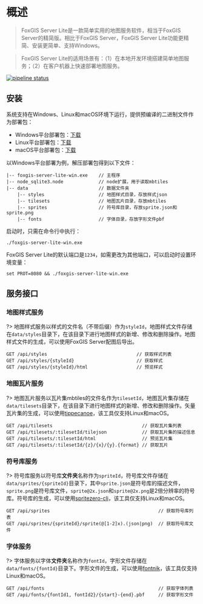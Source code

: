 # 概述

> FoxGIS Server Lite是一款简单实用的地图服务软件，相当于FoxGIS Server的精简版。相比于FoxGIS Server，FoxGIS Server Lite功能更精简、安装更简单、支持Windows。

> FoxGIS Server Lite的适用场景有：（1）在本地开发环境搭建简单地图服务；（2）在客户机器上快速部署地图服务。

[![pipeline status](https://gitlab.com/geoway/foxgis-server-lite/badges/master/pipeline.svg)](https://gitlab.com/geoway/foxgis-server-lite/commits/master)


## 安装

系统支持在Windows、Linux和macOS环境下运行，提供预编译的二进制文件作为部署包：
- Windows平台部署包：[下载](./foxgis-server-lite-win.tar.gz ':ignore')
- Linux平台部署包：[下载](./foxgis-server-lite-linux.tar.gz ':ignore')
- macOS平台部署包：[下载](./foxgis-server-lite-macos.tar.gz ':ignore')

以Windows平台部署为例，解压部署包得到以下文件：

```
|-- foxgis-server-lite-win.exe    // 主程序
|-- node_sqlite3.node             // node扩展，用于读取mbtiles
|-- data                          // 数据文件夹
    |-- styles                    // 地图样式目录，存放样式json
    |-- tilesets                  // 地图瓦片目录，存放mbtiles
    |-- sprites                   // 符号库目录，存放sprite.json和sprite.png
    |-- fonts                     // 字体目录，存放字形文件pbf
```

启动时，只需在命令行中执行：

```
./foxgis-server-lite-win.exe
```

FoxGIS Server Lite的默认端口是`1234`，如需更改为其他端口，可以启动时设置环境变量：

```
set PROT=8080 && ./foxgis-server-lite-win.exe
```


## 服务接口

### 地图样式服务

?> 地图样式服务以样式的文件名（不带后缀）作为`styleId`，地图样式文件存储在`data/styles`目录下，在该目录下进行地图样式的新增、修改和删除操作。地图样式文件的生成，可以使用FoxGIS Server配图后导出。

```
GET /api/styles                                 // 获取样式列表
GET /api/styles/{styleId}                       // 获取样式
GET /api/styles/{styleId}/html                  // 预览样式
```

### 地图瓦片服务

?> 地图瓦片服务以瓦片集mbtiles的文件名作为`tilesetId`，地图瓦片集存储在`data/tilesets`目录下，在该目录下进行地图样式的新增、修改和删除操作。矢量瓦片集的生成，可以使用[tippecanoe](https://github.com/cgcs2000/tippecanoe)，该工具仅支持Linux和macOS。

```
GET /api/tilesets                                 // 获取瓦片集列表
GET /api/tilesets/:tilesetId/tilejson             // 获取瓦片集的描述信息
GET /api/tilesets/:tilesetId/html                 // 预览瓦片集
GET /api/tilesets/:tilesetId/{z}/{x}/{y}.{format} // 获取瓦片
```

### 符号库服务

?> 符号库服务以符号库**文件夹**名称作为`spriteId`，符号库文件存储在`data/sprites/{spriteId}`目录下，其中`sprite.json`是符号库的描述文件，`sprite.png`是符号库文件，`sprite@2x.json`和`sprite@2x.png`是2倍分辨率的符号库。符号库的生成，可以使用[spritezero-cli](https://github.com/mapbox/spritezero-cli)，该工具仅支持Linux和macOS。

```
GET /api/sprites                                        // 获取符号库列表
GET /api/sprites/{spriteId}/sprite(@[1-2]x).(json|png)  // 获取符号库文件
```

### 字体服务

?> 字体服务以字体**文件夹**名称作为`fontId`，字形文件存储在`data/fonts/{fontId}`目录下。字形文件的生成，可以使用[fontnik](https://github.com/mapbox/node-fontnik)，该工具仅支持Linux和macOS。

```
GET /api/fonts                                          // 获取字体列表
GET /api/fonts/{fontId1, fontId2}/{start}-{end}.pbf     // 获取字形文件
```

